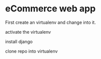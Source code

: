 # eCommerce web app

First create an virtualenv and change into it.

activate the virtualenv

install django

clone repo into virtualenv